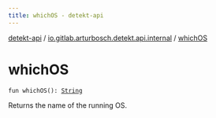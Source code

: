 ```yaml
---
title: whichOS - detekt-api
---
```


[detekt-api](../index.html) / [io.gitlab.arturbosch.detekt.api.internal](index.html) / [whichOS](./which-o-s.html)

# whichOS

`fun whichOS(): `[`String`](https://kotlinlang.org/api/latest/jvm/stdlib/kotlin/-string/index.html)

Returns the name of the running OS.

